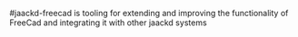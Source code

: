 #jaackd-freecad is tooling for extending and improving the functionality of FreeCad and integrating it with other jaackd systems